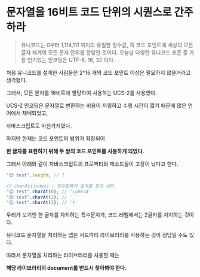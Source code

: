 # 문자열을 16비트 코드 단위의 시퀀스로 간주하라

> 유니코드는 0부터 1,114,111 까지의 유일한 정수값, 즉 코드 포인트에 세상의 모든 글자 체계의 모든 문자 단위를 할당한 것이다. 오늘날 다양한 유니코드 표준 중 가장 인기있는 인코딩은 UTF-8, 16, 32 이다.

처음 유니코드를 설계한 사람들은 2^16 개의 코드 포인트 이상은 필요하지 않을거라고 생각했다.

그래서, 모든 문자를 16비트에 할당하여 사용하는 UCS-2를 사용했다.

UCS-2 인코딩은 문자열로 변환하는 비용이 저렴하고 수행 시간이 짧기 때문에 많은 언어에서 채택되었고,

자바스크립트도 마찬가지였다.

하지만 현재는 코드 포인트의 범위가 확장되어

**한 글자를 표현하기 위해 두 쌍의 코드 포인트를 사용하게 되었다.**

그래서 아래와 같이 자바스크립트의 프로퍼티와 메소드들이 고장이 났다고 한다.

```jsx
"😊 test".length; // 7

// charAt(index) : 인수번째의 문자를 읽어 낸다.
"😊 test".charAt(0); // '\uD834'
"😊 test".charAt(2); // ' '
"😊 test".charAt(3); // 't'
```

우리가 보기엔 한 글자를 차지하는 특수문자가, 코드 레벨에서는 2글자를 차지하는 것이다.

유니코드 문자열을 처리하는 앱은 서드파티 라이브러리를 사용하는 것이 정답일 수도 있다.

따라서 문자열을 처리하는 라이브러리를 사용할 때는

**해당 라이브러리의 document를 반드시 찾아봐야 한다.**
